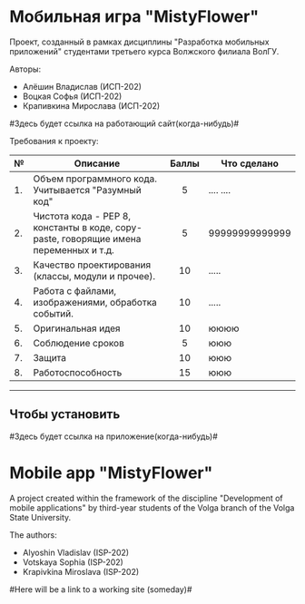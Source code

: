 # Мобильная игра "MistyFlower"
Проект, созданный в рамках дисциплины "Разработка мобильных приложений" студентами третьего курса Волжского филиала ВолГУ.
   
Авторы:
- Алёшин Владислав (ИСП-202)
- Воцкая Софья (ИСП-202)
- Крапивкина Мирослава (ИСП-202)

#Здесь будет ссылка на работающий сайт(когда-нибудь)#


Требования к проекту:

| №    | Описание                                                                                                                                                                                              |           Баллы            | Что сделано                                                                                                                                                                                                                                                                                                                                                                                                                                                                                                                                                                                                                                                                                    |
|------|-------------------------------------------------------------------------------------------------------------------------------------------------------------------------------------------------------|:--------------------------:|------------------------------------------------------------------------------------------------------------------------------------------------------------------------------------------------------------------------------------------------------------------------------------------------------------------------------------------------------------------------------------------------------------------------------------------------------------------------------------------------------------------------------------------------------------------------------------------------------------------------------------------------------------------------------------------------|
| 1.   | Объем программного кода. Учитывается "Разумный код"                                                                                                                    |             5              |     ....            ....                                                                                                                                                                                                                                                                                                                                                                                                                                                                                                                                                                                                                   |
| 2.   | Чистота кода - PEP 8, константы в коде, copy-paste, говорящие имена переменных и т.д.                                                                                                                                                            | 5  | 99999999999999 |
| 3.   | Качество проектирования (классы, модули и прочее).                                                                                                                                       |             10             | .....                                                                                                                                                                                                                                                                                                                                                                                                                                                                                                                                                                                                                                                          |
| 4.   | Работа с файлами, изображениями, обработка событий.                                                                                                                              |             10             | .....                                                                                                                                                                                                                                                                                                                                                                                                                                                                                                                                                                                                                                                           |
| 5.   | Оригинальная идея                                                                                                                                                             |             10             |        юююю                                                                                                                                                                                                                                                                                                                                                                                                                                                                                                                                                                                                                                                                                        |
| 6.   | Соблюдение сроков                                                                                                                                   |    5   |                                                                                                                                                                                                ююю                                                                                                                                                                                                                                                                                                                                                                                                                                                                                                |
| 7.   | Защита                                                                                                                                                   |             10             |          ююю                                                                                                                                                                                                                                                                                                                                                                                                                                                                                                                                                                                                                                                                    |
| 8.   | Работоспособность                                                                                                                                                               |             15             |        ююю                                                                                                                                                                                                                                                                                                                                                                                                                                                                                                                       |

---

## Чтобы установить
#Здесь будет ссылка на приложение(когда-нибудь)#









# Mobile app "MistyFlower"
A project created within the framework of the discipline "Development of mobile applications" by third-year students of the Volga branch of the Volga State University.
   
The authors:
- Alyoshin Vladislav (ISP-202)
- Votskaya Sophia (ISP-202)
- Krapivkina Miroslava (ISP-202)

#Here will be a link to a working site (someday)#
